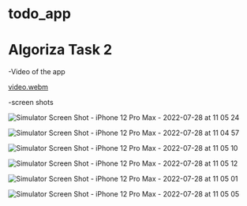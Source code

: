 # todo_app
# Algoriza Task 2

-Video of the app

[video.webm](https://user-images.githubusercontent.com/70426380/181466890-7aa60f60-8c58-4ccf-9ae7-ce48f2f6d5d1.webm)

-screen shots

![Simulator Screen Shot - iPhone 12 Pro Max - 2022-07-28 at 11 05 24](https://user-images.githubusercontent.com/70426380/181467240-23b50794-8e82-43e1-ad19-bbef73b20626.png)


![Simulator Screen Shot - iPhone 12 Pro Max - 2022-07-28 at 11 04 57](https://user-images.githubusercontent.com/70426380/181467326-970f3554-6cbb-43ec-8406-76ac7a61d788.png)


![Simulator Screen Shot - iPhone 12 Pro Max - 2022-07-28 at 11 05 10](https://user-images.githubusercontent.com/70426380/181467393-cc578617-e500-4980-be09-0fe8f5590cb4.png)

![Simulator Screen Shot - iPhone 12 Pro Max - 2022-07-28 at 11 05 12](https://user-images.githubusercontent.com/70426380/181467408-570fd326-5dca-49df-b27a-a5abe8b4e437.png)

![Simulator Screen Shot - iPhone 12 Pro Max - 2022-07-28 at 11 05 01](https://user-images.githubusercontent.com/70426380/181467466-512a76aa-2089-4911-bd3a-95d2b66c3b7e.png)

![Simulator Screen Shot - iPhone 12 Pro Max - 2022-07-28 at 11 05 05](https://user-images.githubusercontent.com/70426380/181467476-192a522c-6a93-4a72-91d6-7f934340d98a.png)



